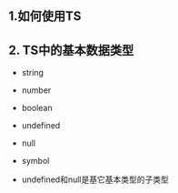 ## 1.如何使用TS

## 2. TS中的基本数据类型
- string
- number
- boolean
- undefined
- null
- symbol

- undefined和null是基它基本类型的子类型 